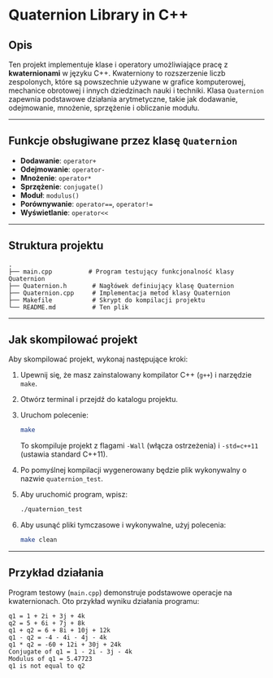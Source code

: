 
# Quaternion Library in C++

## Opis
Ten projekt implementuje klase i operatory umożliwiające pracę z **kwaternionami** w języku C++. Kwaterniony to rozszerzenie liczb zespolonych, które są powszechnie używane w grafice komputerowej, mechanice obrotowej i innych dziedzinach nauki i techniki. Klasa `Quaternion` zapewnia podstawowe działania arytmetyczne, takie jak dodawanie, odejmowanie, mnożenie, sprzężenie i obliczanie modułu.


---

## Funkcje obsługiwane przez klasę `Quaternion`
- **Dodawanie**: `operator+`
- **Odejmowanie**: `operator-`
- **Mnożenie**: `operator*`
- **Sprzężenie**: `conjugate()`
- **Moduł**: `modulus()`
- **Porównywanie**: `operator==`, `operator!=`
- **Wyświetlanie**: `operator<<`

---

## Struktura projektu
```
.
├── main.cpp          # Program testujący funkcjonalność klasy Quaternion
├── Quaternion.h       # Nagłówek definiujący klasę Quaternion
├── Quaternion.cpp     # Implementacja metod klasy Quaternion
├── Makefile           # Skrypt do kompilacji projektu
└── README.md          # Ten plik
```

---

## Jak skompilować projekt
Aby skompilować projekt, wykonaj następujące kroki:

1. Upewnij się, że masz zainstalowany kompilator C++ (`g++`) i narzędzie `make`.
2. Otwórz terminal i przejdź do katalogu projektu.
3. Uruchom polecenie:
   ```bash
   make
   ```
   To skompiluje projekt z flagami `-Wall` (włącza ostrzeżenia) i `-std=c++11` (ustawia standard C++11).

4. Po pomyślnej kompilacji wygenerowany będzie plik wykonywalny o nazwie `quaternion_test`.

5. Aby uruchomić program, wpisz:
   ```bash
   ./quaternion_test
   ```

6. Aby usunąć pliki tymczasowe i wykonywalne, użyj polecenia:
   ```bash
   make clean
   ```

---

## Przykład działania
Program testowy (`main.cpp`) demonstruje podstawowe operacje na kwaternionach. Oto przykład wyniku działania programu:

```
q1 = 1 + 2i + 3j + 4k
q2 = 5 + 6i + 7j + 8k
q1 + q2 = 6 + 8i + 10j + 12k
q1 - q2 = -4 - 4i - 4j - 4k
q1 * q2 = -60 + 12i + 30j + 24k
Conjugate of q1 = 1 - 2i - 3j - 4k
Modulus of q1 = 5.47723
q1 is not equal to q2
```
